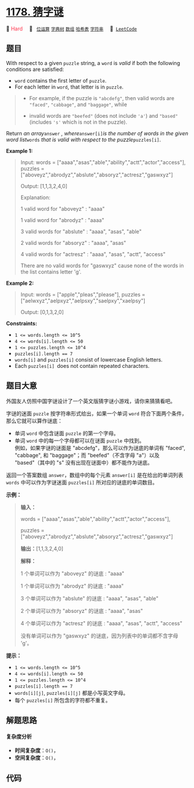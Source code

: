 # [1178. 猜字谜](https://leetcode.com/problems/number-of-valid-words-for-each-puzzle)

🔴 <font color=#ff334b>Hard</font>&emsp; 🔖&ensp; [`位运算`](/outline/tag/bit-manipulation.md) [`字典树`](/outline/tag/trie.md) [`数组`](/outline/tag/array.md) [`哈希表`](/outline/tag/hash-table.md) [`字符串`](/outline/tag/string.md)&emsp; 🔗&ensp;[`LeetCode`](https://leetcode.com/problems/number-of-valid-words-for-each-puzzle)

## 题目

With respect to a given `puzzle` string, a `word` is _valid_ if both the
following conditions are satisfied:

  * `word` contains the first letter of `puzzle`.
  * For each letter in `word`, that letter is in `puzzle`. 
> 
> * For example, if the puzzle is `"abcdefg"`, then valid words are `"faced"`, `"cabbage"`, and `"baggage"`, while
> 
> * invalid words are `"beefed"` (does not include `'a'`) and `"based"` (includes `'s'` which is not in the puzzle).

Return _an array_`answer` _, where_`answer[i]`_is the number of words in the
given word list_`words` _that is valid with respect to the
puzzle_`puzzles[i]`.



**Example 1:**

> Input: words = ["aaaa","asas","able","ability","actt","actor","access"], puzzles = ["aboveyz","abrodyz","abslute","absoryz","actresz","gaswxyz"]
> 
> Output: [1,1,3,2,4,0]
> 
> Explanation: 
> 
> 1 valid word for "aboveyz" : "aaaa" 
> 
> 1 valid word for "abrodyz" : "aaaa"
> 
> 3 valid words for "abslute" : "aaaa", "asas", "able"
> 
> 2 valid words for "absoryz" : "aaaa", "asas"
> 
> 4 valid words for "actresz" : "aaaa", "asas", "actt", "access"
> 
> There are no valid words for "gaswxyz" cause none of the words in the list contains letter 'g'.

**Example 2:**

> Input: words = ["apple","pleas","please"], puzzles = ["aelwxyz","aelpxyz","aelpsxy","saelpxy","xaelpsy"]
> 
> Output: [0,1,3,2,0]

**Constraints:**

  * `1 <= words.length <= 10^5`
  * `4 <= words[i].length <= 50`
  * `1 <= puzzles.length <= 10^4`
  * `puzzles[i].length == 7`
  * `words[i]` and `puzzles[i]` consist of lowercase English letters.
  * Each `puzzles[i] `does not contain repeated characters.


## 题目大意

外国友人仿照中国字谜设计了一个英文版猜字谜小游戏，请你来猜猜看吧。

字谜的迷面 `puzzle` 按字符串形式给出，如果一个单词 `word` 符合下面两个条件，那么它就可以算作谜底：

  * 单词 `word` 中包含谜面 `puzzle` 的第一个字母。
  * 单词 `word` 中的每一个字母都可以在谜面 `puzzle` 中找到。  
例如，如果字谜的谜面是 "abcdefg"，那么可以作为谜底的单词有 "faced", "cabbage", 和 "baggage"；而
"beefed"（不含字母 "a"）以及 "based"（其中的 "s" 没有出现在谜面中）都不能作为谜底。

返回一个答案数组 `answer`，数组中的每个元素 `answer[i]` 是在给出的单词列表 `words` 中可以作为字谜迷面
`puzzles[i]` 所对应的谜底的单词数目。

**示例：**

> 
> 
> 
> 
> 
> **输入：**
> 
> words = ["aaaa","asas","able","ability","actt","actor","access"], 
> 
> puzzles = ["aboveyz","abrodyz","abslute","absoryz","actresz","gaswxyz"]
> 
> **输出：**[1,1,3,2,4,0]
> 
> **解释：**
> 
> 1 个单词可以作为 "aboveyz" 的谜底 : "aaaa" 
> 
> 1 个单词可以作为 "abrodyz" 的谜底 : "aaaa"
> 
> 3 个单词可以作为 "abslute" 的谜底 : "aaaa", "asas", "able"
> 
> 2 个单词可以作为 "absoryz" 的谜底 : "aaaa", "asas"
> 
> 4 个单词可以作为 "actresz" 的谜底 : "aaaa", "asas", "actt", "access"
> 
> 没有单词可以作为 "gaswxyz" 的谜底，因为列表中的单词都不含字母 'g'。
> 
> 

**提示：**

  * `1 <= words.length <= 10^5`
  * `4 <= words[i].length <= 50`
  * `1 <= puzzles.length <= 10^4`
  * `puzzles[i].length == 7`
  * `words[i][j]`, `puzzles[i][j]` 都是小写英文字母。
  * 每个 `puzzles[i]` 所包含的字符都不重复。


## 解题思路

#### 复杂度分析

- **时间复杂度**：`O()`，
- **空间复杂度**：`O()`，

## 代码

```javascript

```